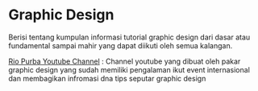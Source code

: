 # Graphic Design

Berisi tentang kumpulan informasi tutorial graphic design dari dasar atau fundamental sampai mahir yang dapat diikuti oleh semua kalangan.

[Rio Purba Youtube Channel](https://www.youtube.com/@RioPurbaID) : Channel youtube yang dibuat oleh pakar graphic design yang sudah memiliki pengalaman ikut event internasional dan membagikan infromasi dna tips seputar graphic design